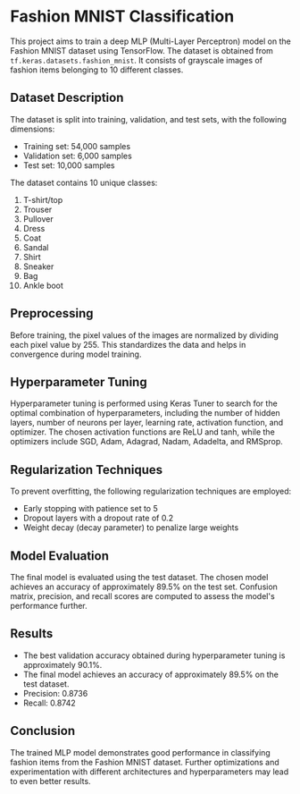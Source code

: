 # Fashion MNIST Classification

This project aims to train a deep MLP (Multi-Layer Perceptron) model on the Fashion MNIST dataset using TensorFlow. The dataset is obtained from `tf.keras.datasets.fashion_mnist`. It consists of grayscale images of fashion items belonging to 10 different classes.

## Dataset Description

The dataset is split into training, validation, and test sets, with the following dimensions:

- Training set: 54,000 samples
- Validation set: 6,000 samples
- Test set: 10,000 samples

The dataset contains 10 unique classes:
1. T-shirt/top
2. Trouser
3. Pullover
4. Dress
5. Coat
6. Sandal
7. Shirt
8. Sneaker
9. Bag
10. Ankle boot

## Preprocessing

Before training, the pixel values of the images are normalized by dividing each pixel value by 255. This standardizes the data and helps in convergence during model training.

## Hyperparameter Tuning

Hyperparameter tuning is performed using Keras Tuner to search for the optimal combination of hyperparameters, including the number of hidden layers, number of neurons per layer, learning rate, activation function, and optimizer. The chosen activation functions are ReLU and tanh, while the optimizers include SGD, Adam, Adagrad, Nadam, Adadelta, and RMSprop.

## Regularization Techniques

To prevent overfitting, the following regularization techniques are employed:
- Early stopping with patience set to 5
- Dropout layers with a dropout rate of 0.2
- Weight decay (decay parameter) to penalize large weights

## Model Evaluation

The final model is evaluated using the test dataset. The chosen model achieves an accuracy of approximately 89.5% on the test set. Confusion matrix, precision, and recall scores are computed to assess the model's performance further.

## Results

- The best validation accuracy obtained during hyperparameter tuning is approximately 90.1%.
- The final model achieves an accuracy of approximately 89.5% on the test dataset.
- Precision: 0.8736
- Recall: 0.8742

## Conclusion

The trained MLP model demonstrates good performance in classifying fashion items from the Fashion MNIST dataset. Further optimizations and experimentation with different architectures and hyperparameters may lead to even better results.

